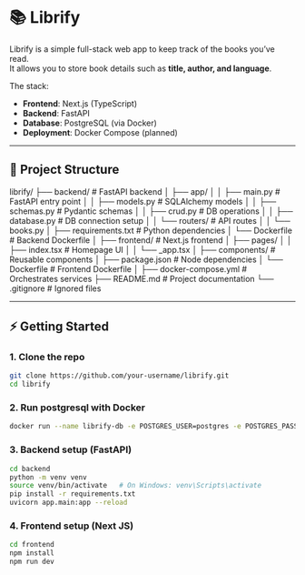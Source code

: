 
# 📚 Librify

Librify is a simple full-stack web app to keep track of the books you’ve read.  
It allows you to store book details such as **title, author, and language**.  

The stack:
- **Frontend**: Next.js (TypeScript)
- **Backend**: FastAPI
- **Database**: PostgreSQL (via Docker)
- **Deployment**: Docker Compose (planned)

---

## 🚀 Project Structure

librify/
├── backend/ # FastAPI backend
│ ├── app/
│ │ ├── main.py # FastAPI entry point
│ │ ├── models.py # SQLAlchemy models
│ │ ├── schemas.py # Pydantic schemas
│ │ ├── crud.py # DB operations
│ │ ├── database.py # DB connection setup
│ │ └── routers/ # API routes
│ │ └── books.py
│ ├── requirements.txt # Python dependencies
│ └── Dockerfile # Backend Dockerfile
│
├── frontend/ # Next.js frontend
│ ├── pages/
│ │ ├── index.tsx # Homepage UI
│ │ └── _app.tsx
│ ├── components/ # Reusable components
│ ├── package.json # Node dependencies
│ └── Dockerfile # Frontend Dockerfile
│
├── docker-compose.yml # Orchestrates services
├── README.md # Project documentation
└── .gitignore # Ignored files



---

## ⚡ Getting Started

### 1. Clone the repo
```bash
git clone https://github.com/your-username/librify.git
cd librify
```

### 2. Run postgresql with Docker
```bash
docker run --name librify-db -e POSTGRES_USER=postgres -e POSTGRES_PASSWORD=postgres -e POSTGRES_DB=librify -p 5432:5432 -d postgres
```

### 3. Backend setup (FastAPI)
```bash 
cd backend
python -m venv venv
source venv/bin/activate   # On Windows: venv\Scripts\activate
pip install -r requirements.txt
uvicorn app.main:app --reload
```

### 4. Frontend setup (Next JS)
```bash
cd frontend
npm install
npm run dev
```




